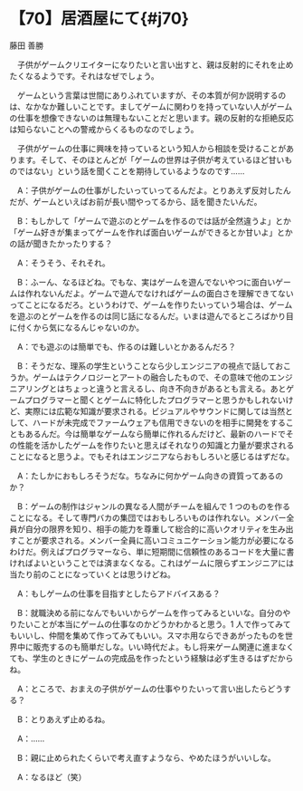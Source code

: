 # 【70】居酒屋にて{#j70}

<div class="author">藤田 善勝</div>

　子供がゲームクリエイターになりたいと言い出すと、親は反射的にそれを止めたくなるようです。それはなぜでしょう。

　ゲームという言葉は世間にありふれていますが、その本質が何か説明するのは、なかなか難しいことです。ましてゲームに関わりを持っていない人がゲームの仕事を想像できないのは無理もないことだと思います。親の反射的な拒絶反応は知らないことへの警戒からくるものなのでしょう。

　子供がゲームの仕事に興味を持っているという知人から相談を受けることがあります。そして、そのほとんどが「ゲームの世界は子供が考えているほど甘いものではない」という話を聞くことを期待しているようなのです……

　A：子供がゲームの仕事がしたいっていってるんだよ。とりあえず反対したんだが、ゲームといえばお前が長い間やってるから、話を聞きたいんだ。

　B：もしかして「ゲームで遊ぶのとゲームを作るのでは話が全然違うよ」とか「ゲーム好きが集まってゲームを作れば面白いゲームができるとか甘いよ」とかの話が聞きたかったりする？

　A：そうそう、それそれ。

　B：ふーん、なるほどね。でもな、実はゲームを遊んでないやつに面白いゲームは作れないんだよ。ゲームで遊んでなければゲームの面白さを理解できてないってことになるだろ。というわけで、ゲームを作りたいっていう場合は、ゲームを遊ぶのとゲームを作るのは同じ話になるんだ。いまは遊んでるところばかり目に付くから気になるんじゃないのか。

　A：でも遊ぶのは簡単でも、作るのは難しいとかあるんだろ？

　B：そうだな、理系の学生ということなら少しエンジニアの視点で話しておこうか。ゲームはテクノロジーとアートの融合したもので、その意味で他のエンジニアリングとはちょっと違うと言えるし、向き不向きがあるとも言える。あとゲームプログラマーと聞くとゲームに特化したプログラマーと思うかもしれないけど、実際には広範な知識が要求される。ビジュアルやサウンドに関しては当然として、ハードが未完成でファームウェアも信用できないのを相手に開発をすることもあるんだ。今は簡単なゲームなら簡単に作れるんだけど、最新のハードでその性能を活かしたゲームを作りたいと思えばそれなりの知識と力量が要求されることになると思うよ。でもそれはエンジニアならおもしろいと感じるはずだな。

　A：たしかにおもしろそうだな。ちなみに何かゲーム向きの資質ってあるのか？

　B：ゲームの制作はジャンルの異なる人間がチームを組んで 1 つのものを作ることになる。そして専門バカの集団ではおもしろいものは作れない。メンバー全員が自分の限界を知り、相手の能力を尊重して総合的に高いクオリティを生み出すことが要求される。メンバー全員に高いコミュニケーション能力が必要になるわけだ。例えばプログラマーなら、単に短期間に信頼性のあるコードを大量に書ければよいということでは済まなくなる。これはゲームに限らずエンジニアには当たり前のことになっていくとは思うけどね。

　A：もしゲームの仕事を目指すとしたらアドバイスある？

　B：就職決める前になんでもいいからゲームを作ってみるといいな。自分のやりたいことが本当にゲームの仕事なのかどうかわかると思う。1 人で作ってみてもいいし、仲間を集めて作ってみてもいい。スマホ用ならできあがったものを世界中に販売するのも簡単だしな。いい時代だよ。もし将来ゲーム関連に進まなくても、学生のときにゲームの完成品を作ったという経験は必ず生きるはずだからね。

　A：ところで、おまえの子供がゲームの仕事やりたいって言い出したらどうする？

　B：とりあえず止めるね。

　A：……

　B：親に止められたくらいで考え直すようなら、やめたほうがいいしな。

　A：なるほど（笑）
